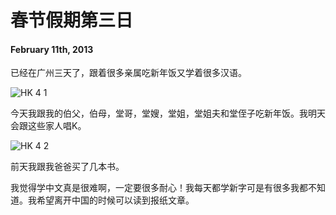 # 春节假期第三日

#### February 11th, 2013

已经在广州三天了，跟着很多亲属吃新年饭又学着很多汉语。

![HK 4 1](/img/hk/hk4_1.jpg)

今天我跟我的伯父，伯母，堂哥，堂嫂，堂姐，堂姐夫和堂侄子吃新年饭。我明天会跟这些家人唱K。

![HK 4 2](/img/hk/hk4_2.jpg)

前天我跟我爸爸买了几本书。

我觉得学中文真是很难啊，一定要很多耐心！我每天都学新字可是有很多我都不知道。我希望离开中国的时候可以读到报纸文章。